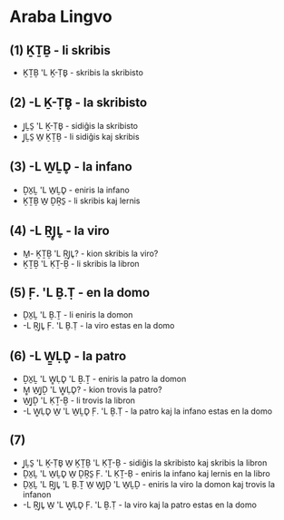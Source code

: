 # Araba Lingvo

## (1) ḴṮḆ - li skribis

* ḴṮḆ 'L Ḵ-ṬB̥ - skribis la skribisto

## (2) -L Ḵ-ṬB̥ - la skribisto

* J̱ḺS̱ 'L Ḵ-ṬB̥ - sidiĝis la skribisto
* J̱ḺS̱ W̱ ḴṮḆ - li sidiĝis kaj skribis

## (3) -L W̱ḺD̥ - la infano

* ḎX̱Ḻ 'L W̱ḺD̥ - eniris la infano
* ḴṮḆ W̱ ḎṞS̱ - li skribis kaj lernis

## (4) -L ṞJ̥L̥ - la viro

* M̱- ḴṮḆ 'L ṞJ̥L̥? - kion skribis la viro?
* ḴṮḆ 'L ḲṮ-Ḇ - li skribis la libron

## (5) F̣. 'L Ḇ.Ṭ - en la domo

* ḎX̱Ḻ 'L Ḇ.Ṯ - li eniris la domon
* -L ṞJ̥L̥ F̣. 'L Ḇ.Ṭ - la viro estas en la domo

## (6) -L W̱̱ḶD̥ - la patro

* ḎX̱Ḻ 'L W̱̱ḶD̥ 'L Ḇ.Ṯ - eniris la patro la domon
* M̱̱ W̱J̱Ḏ 'L W̱̱ḶD̥? - kion trovis la patro?
* W̱J̱Ḏ 'L ḲṮ-Ḇ - li trovis la libron
* -L W̱̱ḶD̥ W̱ 'L W̱ḺD̥ F̣. 'L Ḇ.Ṭ - la patro kaj la infano estas en la domo

## (7)

* J̱ḺS̱ 'L Ḵ-ṬB̥ W̱ ḴṮḆ 'L ḲṮ-Ḇ - sidiĝis la skribisto kaj skribis la libron
* ḎX̱Ḻ 'L W̱ḺD̥ W̱ ḎṞS̱ F̣. 'L ḲṮ-Ḅ - eniris la infano kaj lernis en la libro
* ḎX̱Ḻ 'L ṞJ̥L̥ 'L Ḇ.Ṯ W̱ W̱J̱Ḏ 'L W̱ḺḎ - eniris la viro la domon kaj trovis la infanon
* -L ṞJ̥L̥ W̱ 'L W̱̱ḶD̥ F̣. 'L Ḇ.Ṭ - la viro kaj la patro estas en la domo


